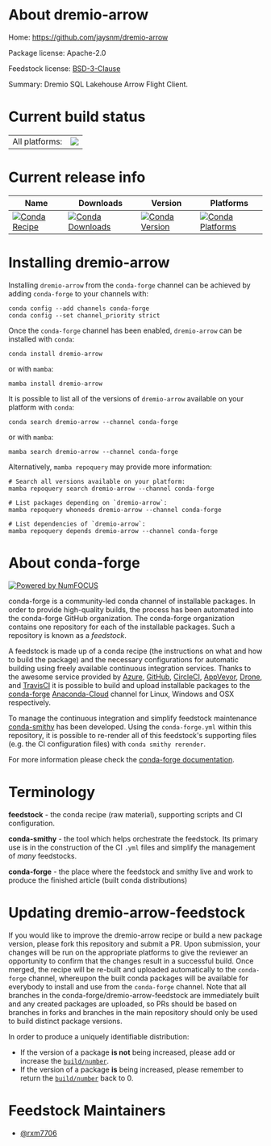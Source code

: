 About dremio-arrow
==================

Home: https://github.com/jaysnm/dremio-arrow

Package license: Apache-2.0

Feedstock license: [BSD-3-Clause](https://github.com/conda-forge/dremio-arrow-feedstock/blob/main/LICENSE.txt)

Summary: Dremio SQL Lakehouse Arrow Flight Client.

Current build status
====================


<table><tr><td>All platforms:</td>
    <td>
      <a href="https://dev.azure.com/conda-forge/feedstock-builds/_build/latest?definitionId=17712&branchName=main">
        <img src="https://dev.azure.com/conda-forge/feedstock-builds/_apis/build/status/dremio-arrow-feedstock?branchName=main">
      </a>
    </td>
  </tr>
</table>

Current release info
====================

| Name | Downloads | Version | Platforms |
| --- | --- | --- | --- |
| [![Conda Recipe](https://img.shields.io/badge/recipe-dremio--arrow-green.svg)](https://anaconda.org/conda-forge/dremio-arrow) | [![Conda Downloads](https://img.shields.io/conda/dn/conda-forge/dremio-arrow.svg)](https://anaconda.org/conda-forge/dremio-arrow) | [![Conda Version](https://img.shields.io/conda/vn/conda-forge/dremio-arrow.svg)](https://anaconda.org/conda-forge/dremio-arrow) | [![Conda Platforms](https://img.shields.io/conda/pn/conda-forge/dremio-arrow.svg)](https://anaconda.org/conda-forge/dremio-arrow) |

Installing dremio-arrow
=======================

Installing `dremio-arrow` from the `conda-forge` channel can be achieved by adding `conda-forge` to your channels with:

```
conda config --add channels conda-forge
conda config --set channel_priority strict
```

Once the `conda-forge` channel has been enabled, `dremio-arrow` can be installed with `conda`:

```
conda install dremio-arrow
```

or with `mamba`:

```
mamba install dremio-arrow
```

It is possible to list all of the versions of `dremio-arrow` available on your platform with `conda`:

```
conda search dremio-arrow --channel conda-forge
```

or with `mamba`:

```
mamba search dremio-arrow --channel conda-forge
```

Alternatively, `mamba repoquery` may provide more information:

```
# Search all versions available on your platform:
mamba repoquery search dremio-arrow --channel conda-forge

# List packages depending on `dremio-arrow`:
mamba repoquery whoneeds dremio-arrow --channel conda-forge

# List dependencies of `dremio-arrow`:
mamba repoquery depends dremio-arrow --channel conda-forge
```


About conda-forge
=================

[![Powered by
NumFOCUS](https://img.shields.io/badge/powered%20by-NumFOCUS-orange.svg?style=flat&colorA=E1523D&colorB=007D8A)](https://numfocus.org)

conda-forge is a community-led conda channel of installable packages.
In order to provide high-quality builds, the process has been automated into the
conda-forge GitHub organization. The conda-forge organization contains one repository
for each of the installable packages. Such a repository is known as a *feedstock*.

A feedstock is made up of a conda recipe (the instructions on what and how to build
the package) and the necessary configurations for automatic building using freely
available continuous integration services. Thanks to the awesome service provided by
[Azure](https://azure.microsoft.com/en-us/services/devops/), [GitHub](https://github.com/),
[CircleCI](https://circleci.com/), [AppVeyor](https://www.appveyor.com/),
[Drone](https://cloud.drone.io/welcome), and [TravisCI](https://travis-ci.com/)
it is possible to build and upload installable packages to the
[conda-forge](https://anaconda.org/conda-forge) [Anaconda-Cloud](https://anaconda.org/)
channel for Linux, Windows and OSX respectively.

To manage the continuous integration and simplify feedstock maintenance
[conda-smithy](https://github.com/conda-forge/conda-smithy) has been developed.
Using the ``conda-forge.yml`` within this repository, it is possible to re-render all of
this feedstock's supporting files (e.g. the CI configuration files) with ``conda smithy rerender``.

For more information please check the [conda-forge documentation](https://conda-forge.org/docs/).

Terminology
===========

**feedstock** - the conda recipe (raw material), supporting scripts and CI configuration.

**conda-smithy** - the tool which helps orchestrate the feedstock.
                   Its primary use is in the construction of the CI ``.yml`` files
                   and simplify the management of *many* feedstocks.

**conda-forge** - the place where the feedstock and smithy live and work to
                  produce the finished article (built conda distributions)


Updating dremio-arrow-feedstock
===============================

If you would like to improve the dremio-arrow recipe or build a new
package version, please fork this repository and submit a PR. Upon submission,
your changes will be run on the appropriate platforms to give the reviewer an
opportunity to confirm that the changes result in a successful build. Once
merged, the recipe will be re-built and uploaded automatically to the
`conda-forge` channel, whereupon the built conda packages will be available for
everybody to install and use from the `conda-forge` channel.
Note that all branches in the conda-forge/dremio-arrow-feedstock are
immediately built and any created packages are uploaded, so PRs should be based
on branches in forks and branches in the main repository should only be used to
build distinct package versions.

In order to produce a uniquely identifiable distribution:
 * If the version of a package **is not** being increased, please add or increase
   the [``build/number``](https://docs.conda.io/projects/conda-build/en/latest/resources/define-metadata.html#build-number-and-string).
 * If the version of a package **is** being increased, please remember to return
   the [``build/number``](https://docs.conda.io/projects/conda-build/en/latest/resources/define-metadata.html#build-number-and-string)
   back to 0.

Feedstock Maintainers
=====================

* [@rxm7706](https://github.com/rxm7706/)


